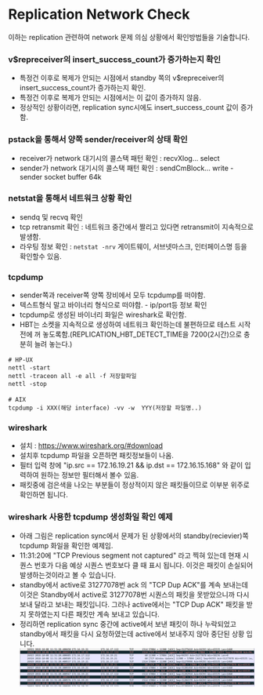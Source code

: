 # Replication Network Check

이하는 replication 관련하여 network 문제 의심 상황에서 확인방법들을 기술합니다.

### v$repreceiver의 insert_success_count가 증가하는지 확인
* 특정건 이후로 복제가 안되는 시점에서 standby 쪽의 v$repreceiver의 insert_success_count가 증가하는지 확인. 
* 특정건 이후로 복제가 안되는 시점에서는 이 값이 증가하지 않음.
* 정상적인 상황이라면, replication sync시에도 insert_success_count 값이 증가함.

### pstack을 통해서 양쪽 sender/receiver의 상태 확인
* receiver가 network 대기시의 콜스택 패턴 확인 : recvXlog... select
* sender가 network 대기시의 콜스택 패턴 확인 : sendCmBlock... write - sender socket buffer 64k

### netstat을 통해서 네트워크 상황 확인 
* sendq 및 recvq 확인 
* tcp retransmit 확인 : 네트워크 중간에서 짤리고 있다면 retransmit이 지속적으로 발생함.
* 라우팅 정보 확인 : `netstat -nrv` 게이트웨이, 서브넷마스크, 인터페이스명 등을 확인할수 있음.

### tcpdump
* sender쪽과 receiver쪽 양쪽 장비에서 모두 tcpdump를 떠야함.
* 텍스트형식 말고 바이너리 형식으로 떠야함. - ip/port등 정보 확인
* tcpdump로 생성된 바이너리 화일은 wireshark로 확인함.
* HBT는 소켓을 지속적으로 생성하여 네트워크 확인하는데 불편하므로 테스트 시작전에 꺼 놓도록함.(REPLICATION_HBT_DETECT_TIME을 7200(2시간)으로 충분히 늘려 놓는다.)
```
# HP-UX
nettl -start
nettl -traceon all -e all -f 저장할파일
nettl -stop

# AIX
tcpdump -i XXX(해당 interface) -vv -w  YYY(저장할 파일명..) 
```

### wireshark
* 설치 : https://www.wireshark.org/#download
* 설치후 tcpdump 파일을 오픈하면 패킷정보들이 나옴.
* 필터 입력 창에 "ip.src == 172.16.19.21 && ip.dst == 172.16.15.168" 와 같이 입력하여 원하는 정보만 필터해서 볼수 있음.
* 패킷중에 검은색을 나오는 부분들이 정상적이지 않은 패킷들이므로 이부분 위주로 확인하면 됩니다.

### wireshark 사용한 tcpdump 생성화일 확인 예제
* 아래 그림은 replication sync에서 문제가 된 상황에서의 standby(recievier)쪽 tcpdump 화일을 확인한 예제임.
* 11:31:20에 "TCP Previous segment not captured" 라고 찍혀 있는데 현재 시퀀스 번호가 다음 예상 시퀀스 번호보다 클 때 표시 됩니다. 이것은 패킷이 손실되어 발생하는것이라고 볼 수 있습니다.
* standby에서 active로 31277078번 ack 의 "TCP Dup ACK"를 계속 보내는데 이것은 Standby에서 active로 31277078번 시퀀스의 패킷을 못받았으니까 다시 보내 달라고 보내는 패킷입니다. 그러나 active에서는 "TCP Dup ACK" 패킷을 받지 못하였는지 다른 패킷만 계속 보내고 있습니다.
* 정리하면 replication sync 중간에 active에서 보낸 패킷이 하나 누락되었고 standby에서 패킷을 다시 요청하였는데 active에서 보내주지 않아 중단된 상황 입니다.
![](media/tcpdump_sample1.png)
